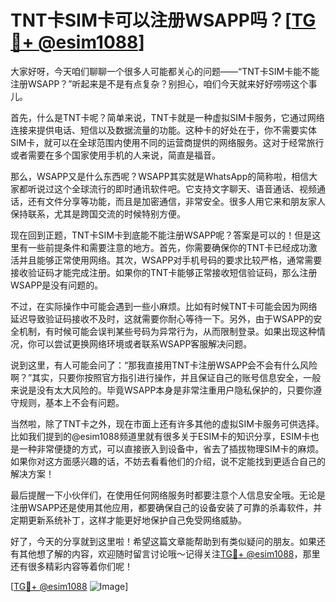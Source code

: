 # TNT卡SIM卡可以注册WSAPP吗？[[TG💪+ @esim1088](https://t.me/s/esim1088)]

大家好呀，今天咱们聊聊一个很多人可能都关心的问题——“TNT卡SIM卡能不能注册WSAPP？”听起来是不是有点复杂？别担心，咱们今天就来好好唠唠这个事儿。

首先，什么是TNT卡呢？简单来说，TNT卡就是一种虚拟SIM卡服务，它通过网络连接来提供电话、短信以及数据流量的功能。这种卡的好处在于，你不需要实体SIM卡，就可以在全球范围内使用不同的运营商提供的网络服务。这对于经常旅行或者需要在多个国家使用手机的人来说，简直是福音。

那么，WSAPP又是什么东西呢？WSAPP其实就是WhatsApp的简称啦，相信大家都听说过这个全球流行的即时通讯软件吧。它支持文字聊天、语音通话、视频通话，还有文件分享等功能，而且是加密通信，非常安全。很多人用它来和朋友家人保持联系，尤其是跨国交流的时候特别方便。

现在回到正题，TNT卡SIM卡到底能不能注册WSAPP呢？答案是可以的！但是这里有一些前提条件和需要注意的地方。首先，你需要确保你的TNT卡已经成功激活并且能够正常使用网络。其次，WSAPP对手机号码的要求比较严格，通常需要接收验证码才能完成注册。如果你的TNT卡能够正常接收短信验证码，那么注册WSAPP是没有问题的。

不过，在实际操作中可能会遇到一些小麻烦。比如有时候TNT卡可能会因为网络延迟导致验证码接收不及时，这就需要你耐心等待一下。另外，由于WSAPP的安全机制，有时候可能会误判某些号码为异常行为，从而限制登录。如果出现这种情况，你可以尝试更换网络环境或者联系WSAPP客服解决问题。

说到这里，有人可能会问了：“那我直接用TNT卡注册WSAPP会不会有什么风险啊？”其实，只要你按照官方指引进行操作，并且保证自己的账号信息安全，一般来说是没有太大风险的。毕竟WSAPP本身是非常注重用户隐私保护的，只要你遵守规则，基本上不会有问题。

当然啦，除了TNT卡之外，现在市面上还有许多其他的虚拟SIM卡服务可供选择。比如我们提到的@esim1088频道里就有很多关于ESIM卡的知识分享，ESIM卡也是一种非常便捷的方式，可以直接嵌入到设备中，省去了插拔物理SIM卡的麻烦。如果你对这方面感兴趣的话，不妨去看看他们的介绍，说不定能找到更适合自己的解决方案！

最后提醒一下小伙伴们，在使用任何网络服务时都要注意个人信息安全哦。无论是注册WSAPP还是使用其他应用，都要确保自己的设备安装了可靠的杀毒软件，并定期更新系统补丁，这样才能更好地保护自己免受网络威胁。

好了，今天的分享就到这里啦！希望这篇文章能帮助到有类似疑问的朋友。如果还有其他想了解的内容，欢迎随时留言讨论哦～记得关注[TG💪+ @esim1088](https://t.me/s/esim1088)，那里还有很多精彩内容等着你们呢！

[[TG💪+ @esim1088](https://t.me/s/esim1088) ![Image](https://i.postimg.cc/4NQfJmqS/Snipaste-2025-05-13-00-14-12.png)]